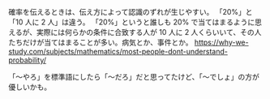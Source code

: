 確率を伝えるときは、伝え方によって認識のずれが生じやすい。
「20%」と「10 人に 2 人」は違う。
「20%」というと誰しも 20% で当てはまるように思えるが、実際には何らかの条件に合致する人が 10 人に 2 人くらいいて、その人たちだけが当てはまることが多い。病気とか、事件とか。
https://why-we-study.com/subjects/mathematics/most-people-dont-understand-probability/

「〜やろ」を標準語にしたら「〜だろ」だと思ってたけど、「〜でしょ」の方が優しいかも。
